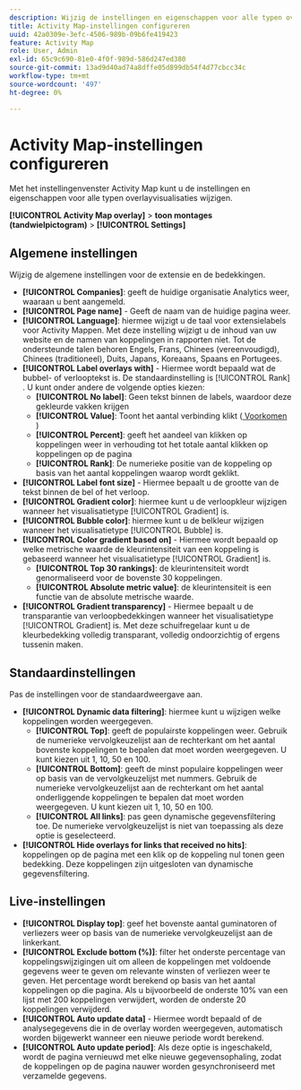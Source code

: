 ```yaml
---
description: Wijzig de instellingen en eigenschappen voor alle typen overlayvisualisaties in Activity Map.
title: Activity Map-instellingen configureren
uuid: 42a0309e-3efc-4506-989b-09b6fe419423
feature: Activity Map
role: User, Admin
exl-id: 65c9c690-81e0-4f0f-989d-586d247ed380
source-git-commit: 13ad9d40ad74a8dffe05d899db54f4d77cbcc34c
workflow-type: tm+mt
source-wordcount: '497'
ht-degree: 0%

---
```


# Activity Map-instellingen configureren

Met het instellingenvenster Activity Map kunt u de instellingen en eigenschappen voor alle typen overlayvisualisaties wijzigen.

**[!UICONTROL Activity Map overlay]** > **toon montages (tandwielpictogram)** > **[!UICONTROL Settings]**

## Algemene instellingen

Wijzig de algemene instellingen voor de extensie en de bedekkingen.

* **[!UICONTROL Companies]**: geeft de huidige organisatie Analytics weer, waaraan u bent aangemeld.
* **[!UICONTROL Page name]** - Geeft de naam van de huidige pagina weer.
* **[!UICONTROL Language]**: hiermee wijzigt u de taal voor extensielabels voor Activity Mappen. Met deze instelling wijzigt u de inhoud van uw website en de namen van koppelingen in rapporten niet. Tot de ondersteunde talen behoren Engels, Frans, Chinees (vereenvoudigd), Chinees (traditioneel), Duits, Japans, Koreaans, Spaans en Portugees.
* **[!UICONTROL Label overlays with]** - Hiermee wordt bepaald wat de bubbel- of verlooptekst is. De standaardinstelling is [!UICONTROL Rank] . U kunt onder andere de volgende opties kiezen:
   * **[!UICONTROL No label]**: Geen tekst binnen de labels, waardoor deze gekleurde vakken krijgen
   * **[!UICONTROL Value]**: Toont het aantal verbinding klikt ([ Voorkomen ](/help/components/metrics/occurrences.md))
   * **[!UICONTROL Percent]**: geeft het aandeel van klikken op koppelingen weer in verhouding tot het totale aantal klikken op koppelingen op de pagina
   * **[!UICONTROL Rank]**: De numerieke positie van de koppeling op basis van het aantal koppelingen waarop wordt geklikt.
* **[!UICONTROL Label font size]** - Hiermee bepaalt u de grootte van de tekst binnen de bel of het verloop.
* **[!UICONTROL Gradient color]**: hiermee kunt u de verloopkleur wijzigen wanneer het visualisatietype [!UICONTROL Gradient] is.
* **[!UICONTROL Bubble color]**: hiermee kunt u de belkleur wijzigen wanneer het visualisatietype [!UICONTROL Bubble] is.
* **[!UICONTROL Color gradient based on]** - Hiermee wordt bepaald op welke metrische waarde de kleurintensiteit van een koppeling is gebaseerd wanneer het visualisatietype [!UICONTROL Gradient] is.
   * **[!UICONTROL Top 30 rankings]**: de kleurintensiteit wordt genormaliseerd voor de bovenste 30 koppelingen.
   * **[!UICONTROL Absolute metric value]**: de kleurintensiteit is een functie van de absolute metrische waarde.
* **[!UICONTROL Gradient transparency]** - Hiermee bepaalt u de transparantie van verloopbedekkingen wanneer het visualisatietype [!UICONTROL Gradient] is. Met deze schuifregelaar kunt u de kleurbedekking volledig transparant, volledig ondoorzichtig of ergens tussenin maken.

## Standaardinstellingen

Pas de instellingen voor de standaardweergave aan.

* **[!UICONTROL Dynamic data filtering]**: hiermee kunt u wijzigen welke koppelingen worden weergegeven.
   * **[!UICONTROL Top]**: geeft de populairste koppelingen weer. Gebruik de numerieke vervolgkeuzelijst aan de rechterkant om het aantal bovenste koppelingen te bepalen dat moet worden weergegeven. U kunt kiezen uit 1, 10, 50 en 100.
   * **[!UICONTROL Bottom]**: geeft de minst populaire koppelingen weer op basis van de vervolgkeuzelijst met nummers. Gebruik de numerieke vervolgkeuzelijst aan de rechterkant om het aantal onderliggende koppelingen te bepalen dat moet worden weergegeven. U kunt kiezen uit 1, 10, 50 en 100.
   * **[!UICONTROL All links]**: pas geen dynamische gegevensfiltering toe. De numerieke vervolgkeuzelijst is niet van toepassing als deze optie is geselecteerd.
* **[!UICONTROL Hide overlays for links that received no hits]**: koppelingen op de pagina met een klik op de koppeling nul tonen geen bedekking. Deze koppelingen zijn uitgesloten van dynamische gegevensfiltering.

## Live-instellingen

* **[!UICONTROL Display top]**: geef het bovenste aantal guminatoren of verliezers weer op basis van de numerieke vervolgkeuzelijst aan de linkerkant.
* **[!UICONTROL Exclude bottom (%)]**: filter het onderste percentage van koppelingswijzigingen uit om alleen de koppelingen met voldoende gegevens weer te geven om relevante winsten of verliezen weer te geven. Het percentage wordt berekend op basis van het aantal koppelingen op die pagina. Als u bijvoorbeeld de onderste 10% van een lijst met 200 koppelingen verwijdert, worden de onderste 20 koppelingen verwijderd.
* **[!UICONTROL Auto update data]** - Hiermee wordt bepaald of de analysegegevens die in de overlay worden weergegeven, automatisch worden bijgewerkt wanneer een nieuwe periode wordt berekend.
* **[!UICONTROL Auto update period]**: Als deze optie is ingeschakeld, wordt de pagina vernieuwd met elke nieuwe gegevensophaling, zodat de koppelingen op de pagina nauwer worden gesynchroniseerd met verzamelde gegevens.
